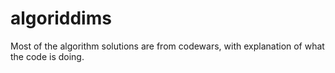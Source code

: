 # algoriddims
Most of the algorithm solutions are from codewars, with explanation of what the code is doing.
